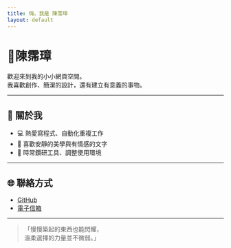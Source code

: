 ```yaml
---
title: 嗨，我是 陳霈璋
layout: default
---
```


# 🌙陳霈璋

歡迎來到我的小小網頁空間。  
我喜歡創作、簡潔的設計，還有建立有意義的事物。

---

## 🧠 關於我

- 💻 熱愛寫程式、自動化重複工作
- 🌸 喜歡安靜的美學與有情感的文字
- 🧃 時常鑽研工具、調整使用環境

---

## 🌐 聯絡方式

- [GitHub](https://github.com/AsakawaYouzi)
- [電子信箱](mailto:your-email@example.com)

---

> 「慢慢築起的東西也能閃耀，  
> 溫柔選擇的力量並不微弱。」
